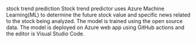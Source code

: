 stock trend prediction
Stock trend predictor uses Azure Machine Learning(ML) to determine the future stock value and specific news related to the stock being analyzed. The model is trained using the open source data. The model is deployed on  Azure web app using GitHub actions and the editor is Visual Studio Code. 
